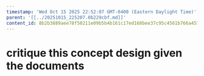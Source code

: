 ```yaml
---
timestamp: 'Wed Oct 15 2025 22:52:07 GMT-0400 (Eastern Daylight Time)'
parent: '[[../20251015_225207.0b229cbf.md]]'
content_id: 8b2b3889aee78f50211e09b5b4b161c17ed168bee37c95c4561b766a45771c41
---
```


# critique this concept design given the documents
